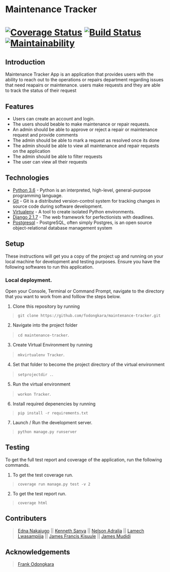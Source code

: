 # Maintenance Tracker

[![Coverage Status](https://coveralls.io/repos/github/3Nakajugo/maintenance-tracker/badge.svg?branch=ft-codeclimate-164393081)](https://coveralls.io/github/3Nakajugo/maintenance-tracker?branch=ft-codeclimate-164393081)
[![Build Status](https://travis-ci.org/fodongkara/maintenance-tracker.svg?branch=develop)](https://travis-ci.org/fodongkara/maintenance-tracker)
[![Maintainability](https://api.codeclimate.com/v1/badges/ba3df7af94b1e38f81d5/maintainability)](https://codeclimate.com/github/3Nakajugo/maintenance-tracker/maintainability)
=======
## Introduction

Maintenance Tracker App is an application that provides users with the ability to reach out to the operations or repairs department regarding issues that need reapairs or maintenance. users make requests and they are able to track the status of their request


## Features

- Users can create an account and login.
- The users should beable to make maintenance or repair requests.
- An admin should be able to approve or reject a repair or maintenance request and provide comments
- The admin should be able to mark a request as resolved once its done
- The admin should be able to view all maintenance and repair requests on the application
- The admin should be able to filter requests
- The user can view all their requests


## Technologies

- [Python 3.6](https://www.python.org/) - Python is an interpreted, high-level, general-purpose programming language.
- [Git](https://git-scm.com/) - Git is a distributed version-control system for tracking changes in source code during software development.
- [Virtualenv](https://virtualenv.pypa.io/en/latest/) - A tool to create isolated Python environments.
- [Django 2.1.7](https://www.djangoproject.com/) - The web framework for perfectionists with deadlines.
- [Postgresql](https://www.postgresql.org/) - PostgreSQL, often simply Postgres, is an open source object-relational database management system


## Setup
These instructions will get you a copy of the project up and running on your local machine for development and testing purposes. Ensure you have the following softwares to run this application.

### Local deployment.
Open your Console, Terminal or Command Prompt, navigate to the directory that you want to work from and folllow the steps below.

1. Clone this repository by running
> `git clone https://github.com/fodongkara/maintenance-tracker.git`
2. Navigate into the project folder
> `cd maintenance-tracker`.
3. Create  Virtual Environment by running
> `mkvirtualenv Tracker`.
4. Set that folder to become the project directory of the virtual environment
> `setprojectdir .`.
5. Run the virtual environment
> `workon Tracker`.
6. Install required depenencies by running
> `pip install -r requirements.txt`
7. Launch / Run the development server.
> `python manage.py runserver`


## Testing
To get the full test report and coverage of the application, run the following commands.

1. To get the test coverage run.
> `coverage run manage.py test -v 2`
2. To get the test report run.
> `coverage html`


## Contributers
> [Edna Nakajugo](https://github.com/3Nakajugo) || 
> [Kenneth Sanya](https://github.com/sanya-kenneth) || 
> [Nelson Adralia](https://github.com/nadralia) || 
> [Lamech Lwasampijja](https://github.com/llwasampijja) || 
> [James Francis Kisuule](https://github.com/engjames) || 
> [James Mudidi](https://github.com/JamesMudidi)


## Acknowledgements
> [Frank Odongkara](https://github.com/fodongkara)